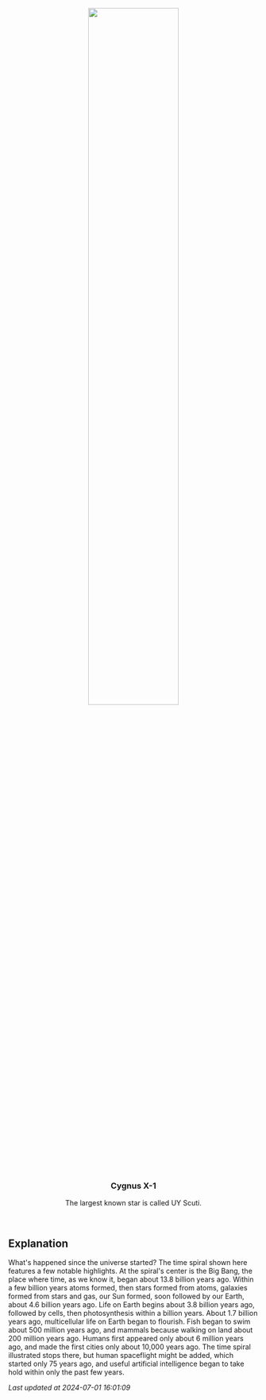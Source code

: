 <p align='center'>
    <img src='https://apod.nasa.gov/apod/image/2407/TimeSpiral_Budassi_960.jpg' width='60%' />
    <h3 align="center">Cygnus X-1</h3>
    <p align="center">The largest known star is called UY Scuti.</p>
</p>
<br/>

Explanation
--
What's happened since the universe started? The time spiral shown here features a few notable highlights. At the spiral's center is the Big Bang, the place where time, as we know it, began about 13.8 billion years ago. Within a few billion years atoms formed, then stars formed from atoms, galaxies formed from stars and gas, our Sun formed, soon followed by our Earth, about 4.6 billion years ago.  Life on Earth begins about 3.8 billion years ago, followed by cells, then photosynthesis within a billion years.  About 1.7 billion years ago, multicellular life on Earth began to flourish.  Fish began to swim about 500 million years ago, and mammals because walking on land about 200 million years ago. Humans first appeared only about 6 million years ago, and made the first cities only about 10,000 years ago.  The time spiral illustrated stops there, but human spaceflight might be added, which started only 75 years ago, and useful artificial intelligence began to take hold within only the past few years.


*Last updated at 2024-07-01 16:01:09*
